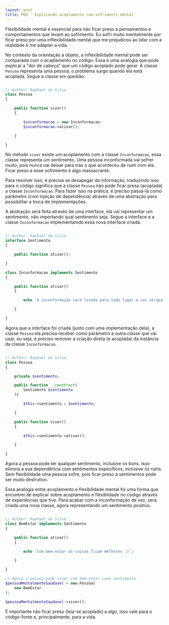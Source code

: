 ```yaml
---
layout: post
title: POO - Explicando acoplamento com sofrimento mental
---
```


Flexibilidade mental é essencial para não ficar preso a pensamentos e comportamentos que levam ao sofrimento. Eu sofri muito mentalmente por ficar preso por uma inflexibilidade mental que me prejudicou ao lidar com a realidade e me adaptar a vida.

No contexto da orientação a objeto, a inflexibilidade mental pode ser comparada com o acaplamento no código. Essa é uma analogia que pode explicar a "dor de cabeça" que um código acoplado pode gerar. A classe `Pessoa` representa uma pessoa, o problema surge quando ela está acoplada. Segue a classe em questão:

```php

// Author: Raphael da Silva
class Pessoa
{

    public function viver()
    {

        $inconformacao = new Inconformacao;
        $inconformacao->ativar();

    }

}
```

No método `viver` existe um acoplamento com a classe `Inconformacao`, essa classe representa um sentimento. Uma pessoa inconformada vai sofrer muito, pois nunca vai deixar para trás o que aconteceu de ruim com ela. Ficar preso a esse sofrimento é algo massacrante.

Para resolver isso, é precisa se desapegar da informação, traduzindo isso para o código significa que a classe `Pessoa` não pode ficar presa (acoplada) a classe `Inconformacao`. Para fazer isso na prática, é preciso passá-la como parâmetro (com injeção de dependência) através de uma abstração para possibilitar a troca de implementações.

A abstração será feita através de uma interface, ela vai representar um sentimento, não importando qual sentimento seja. Segue a interface e a classe `Inconformacao` implementamdo essa nova interface criada.

```php

// Author: Raphael da Silva
interface Sentimento
{

    public function ativar();

}

class Inconformacao implements Sentimento
{

    public function ativar()
    {

        echo 'A inconformação será levada para todo lugar e vai atrapalhar.';

    }

}
```

Agora que a interface foi criada (junto com uma implementação dela), a classe `Pessoa` ela precisa receber como parâmetro a outra classe que vai usar, ou seja, é preciso remover a criação direta (e acoplada) da instância da classe `Inconformacao`.

```php

// Author: Raphael da Silva
class Pessoa
{

    private $sentimento;

    public function __construct(
        Sentimento $sentimento
    ){

        $this->sentimento = $sentimento;

    }

    public function viver()
    {

        $this->sentimento->ativar();

    }

}
```

Agora a pessoa pode ter qualquer sentimento, inclusive os bons. Isso elimina a sua dependência com sentimentos específicos, inclusive os ruins. Sem flexibilidade uma pessoa sofre, pois ficar preso a sentimentos pode ser muito destrutivo. 

Essa analogia entre acoplamento e flexibilidade mental foi uma forma que encontrei de explicar sobre acoplamento e flexiblidade no código através de experiências que tive. Para acabar com a inconformação de vez, será criada uma nova classe, agora representando um sentimento positivo. 

```php

// Author: Raphael da Silva
class BemEstar implements Sentimento
{

    public function ativar()
    {

        echo 'Com bem-estar as coisas ficam melhores :)';

    }

}

// Agora a pessoa pode viver com bem-estar como sentimento
$pessoaMentalmenteSaudavel = new Pessoa(
    new BemEstar
);

$pessoaMentalmenteSaudavel->viver();
```

É importante não ficar preso (leia-se acoplado) a algo, isso vale para o código-fonte e, principalmente, para a vida.